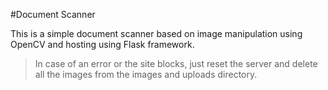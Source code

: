 #Document Scanner

This is a simple document scanner based on image manipulation using OpenCV and hosting using Flask framework.

>In case of an error or the site blocks, just reset the server and delete all the images from the images and uploads directory.